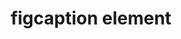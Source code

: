 ---
{
  "title": "figcaption element",
  "description": "",
  "category": "html",
  "keywords": [
    "figcaption element"
  ],
  "last_test_date": "2019-01-21",
  "test_results_url": "https://a11ysupport.io/tech/html/figcaption_element",
  "test_url": "https://a11ysupport.io/tech/html/figcaption_element",
  "stats": {
    "jaws": {
      "chrome": {
        "92": "a"
      },
      "edge": {
        "92": "a"
      },
      "ie": {
        "11": "a"
      },
      "firefox": {
        "69": "a"
      }
    },
    "narrator": {
      "edge": {
        "44": "a"
      }
    },
    "nvda": {
      "chrome": {
        "92": "a"
      },
      "edge": {
        "92": "u"
      },
      "firefox": {
        "69": "a"
      }
    },
    "orca": {
      "firefox": {
        "69": "a"
      }
    },
    "talkback": {
      "and_chr": {
        "76": "a"
      }
    },
    "vo_ios": {
      "ios_saf": {
        "12.4.1": "a"
      }
    },
    "vo_macos": {
      "safari": {
        "12.1.2": "a"
      }
    }
  },
  "links": {
    "WHATWG HTML spec for the figcaption element": "https://html.spec.whatwg.org/multipage/grouping-content.html#the-figcaption-element",
    "HTML AAM for the figcaption element": "https://w3c.github.io/html-aam/#el-figcaption"
  }
}
---